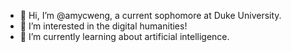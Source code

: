 - 👋 Hi, I’m @amycweng, a current sophomore at Duke University. 
- 👀 I’m interested in the digital humanities! 
- 🌱 I’m currently learning about artificial intelligence. 


<!---
amycweng/amycweng is a ✨ special ✨ repository because its `README.md` (this file) appears on your GitHub profile.
- 💞️ I’m looking to collaborate
- 📫 How to reach me 
--->
